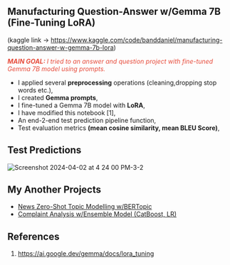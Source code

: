 ## Manufacturing Question-Answer w/Gemma 7B (Fine-Tuning LoRA)

(kaggle link -> https://www.kaggle.com/code/banddaniel/manufacturing-question-answer-w-gemma-7b-lora)

<i><span style="color:#e74c3c;"><b>MAIN GOAL: </b>  I tried to an answer and question project with fine-tuned Gemma 7B model using prompts.</span></i>


* I applied several <b>preprocessing</b> operations (cleaning,dropping stop words etc.),
* I created <b>Gemma prompts</b>,
* I fine-tuned a Gemma 7B model with <b>LoRA</b>,
* I have modified this notebook [1],
* An end-2-end test prediction pipeline function,
* Test evaluation metrics <b>(mean cosine similarity, mean BLEU Score)</b>,


## Test Predictions
![Screenshot 2024-04-02 at 4 24 00 PM-3-2](https://github.com/john-fante/my-deep-learning-projects/assets/50263592/2b4f5a7d-b390-4452-95ee-9663e96f776b)


## My Another Projects
* [News Zero-Shot Topic Modelling w/BERTopic](https://www.kaggle.com/code/banddaniel/news-zero-shot-topic-modelling-w-bertopic)
* [Complaint Analysis w/Ensemble Model (CatBoost, LR)](https://www.kaggle.com/code/banddaniel/complaint-analysis-w-ensemble-model-catboost-lr)


## References
1. https://ai.google.dev/gemma/docs/lora_tuning
